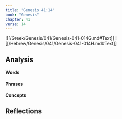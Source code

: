 ```yaml
---
title: "Genesis 41:14"
book: "Genesis"
chapter: 41
verse: 14
---
```

![[/Greek/Genesis/041/Genesis-041-014G.md#Text]]
![[/Hebrew/Genesis/041/Genesis-041-014H.md#Text]]

## Analysis

#### Words

#### Phrases

#### Concepts

## Reflections
